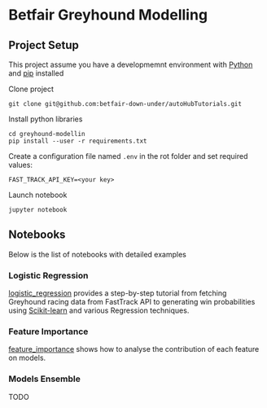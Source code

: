 # Betfair Greyhound Modelling

## Project Setup

This project assume you have a developmemnt environment with [Python](https://www.python.org/downloads/) and [pip](https://pip.pypa.io/en/stable/installation/) installed

Clone project
```
git clone git@github.com:betfair-down-under/autoHubTutorials.git
```

Install python libraries
```
cd greyhound-modellin
pip install --user -r requirements.txt
```

Create a configuration file named `.env` in the rot folder and set required values:
```
FAST_TRACK_API_KEY=<your key>
```

Launch notebook
```
jupyter notebook
```

## Notebooks

Below is the list of notebooks with detailed examples

### Logistic Regression

[logistic_regression](notebook/logistic_regression.ipynb) provides a step-by-step tutorial from fetching Greyhound racing data from FastTrack API to generating win probabilities using [Scikit-learn](https://scikit-learn.org/stable/) and various Regression techniques.

### Feature Importance

[feature_importance](notebook/feature_importance.ipynb) shows how to analyse the contribution of each feature on models.

### Models Ensemble

TODO

